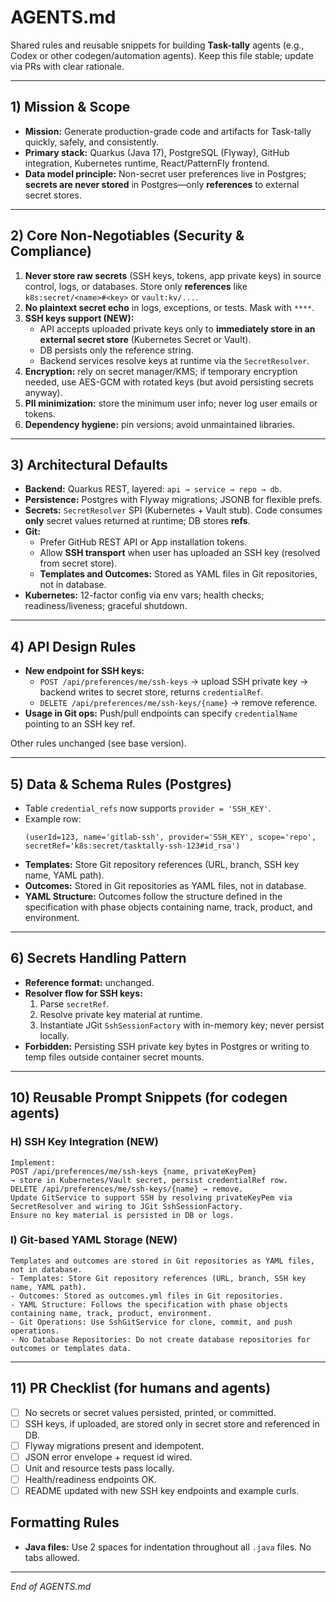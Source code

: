 # AGENTS.md

Shared rules and reusable snippets for building **Task-tally** agents (e.g., Codex or other codegen/automation agents). Keep this file stable; update via PRs with clear rationale.

---

## 1) Mission & Scope
- **Mission:** Generate production-grade code and artifacts for Task-tally quickly, safely, and consistently.
- **Primary stack:** Quarkus (Java 17), PostgreSQL (Flyway), GitHub integration, Kubernetes runtime, React/PatternFly frontend.
- **Data model principle:** Non-secret user preferences live in Postgres; **secrets are never stored** in Postgres—only **references** to external secret stores.

---

## 2) Core Non-Negotiables (Security & Compliance)
1. **Never store raw secrets** (SSH keys, tokens, app private keys) in source control, logs, or databases. Store only **references** like `k8s:secret/<name>#<key>` or `vault:kv/...`.
2. **No plaintext secret echo** in logs, exceptions, or tests. Mask with `****`.
3. **SSH keys support (NEW):**
   - API accepts uploaded private keys only to **immediately store in an external secret store** (Kubernetes Secret or Vault).
   - DB persists only the reference string.
   - Backend services resolve keys at runtime via the `SecretResolver`.
4. **Encryption:** rely on secret manager/KMS; if temporary encryption needed, use AES-GCM with rotated keys (but avoid persisting secrets anyway).
5. **PII minimization:** store the minimum user info; never log user emails or tokens.
6. **Dependency hygiene:** pin versions; avoid unmaintained libraries.

---

## 3) Architectural Defaults
- **Backend:** Quarkus REST, layered: `api → service → repo → db`.
- **Persistence:** Postgres with Flyway migrations; JSONB for flexible prefs.
- **Secrets:** `SecretResolver` SPI (Kubernetes + Vault stub). Code consumes **only** secret values returned at runtime; DB stores **refs**.
- **Git:** 
  - Prefer GitHub REST API or App installation tokens.  
  - Allow **SSH transport** when user has uploaded an SSH key (resolved from secret store).
  - **Templates and Outcomes:** Stored as YAML files in Git repositories, not in database.
- **Kubernetes:** 12-factor config via env vars; health checks; readiness/liveness; graceful shutdown.

---

## 4) API Design Rules
- **New endpoint for SSH keys:**
  - `POST /api/preferences/me/ssh-keys` → upload SSH private key → backend writes to secret store, returns `credentialRef`.
  - `DELETE /api/preferences/me/ssh-keys/{name}` → remove reference.
- **Usage in Git ops:** Push/pull endpoints can specify `credentialName` pointing to an SSH key ref.

Other rules unchanged (see base version).

---

## 5) Data & Schema Rules (Postgres)
- Table `credential_refs` now supports `provider = 'SSH_KEY'`.
- Example row:  
  ```
  (userId=123, name='gitlab-ssh', provider='SSH_KEY', scope='repo', secretRef='k8s:secret/tasktally-ssh-123#id_rsa')
  ```
- **Templates:** Store Git repository references (URL, branch, SSH key name, YAML path).
- **Outcomes:** Stored in Git repositories as YAML files, not in database.
- **YAML Structure:** Outcomes follow the structure defined in the specification with phase objects containing name, track, product, and environment.

---

## 6) Secrets Handling Pattern
- **Reference format:** unchanged.
- **Resolver flow for SSH keys:**
  1. Parse `secretRef`.
  2. Resolve private key material at runtime.
  3. Instantiate JGit `SshSessionFactory` with in-memory key; never persist locally.
- **Forbidden:** Persisting SSH private key bytes in Postgres or writing to temp files outside container secret mounts.

---

## 10) Reusable Prompt Snippets (for codegen agents)

### H) SSH Key Integration (NEW)
```
Implement:
POST /api/preferences/me/ssh-keys {name, privateKeyPem}
→ store in Kubernetes/Vault secret, persist credentialRef row.
DELETE /api/preferences/me/ssh-keys/{name} → remove.
Update GitService to support SSH by resolving privateKeyPem via SecretResolver and wiring to JGit SshSessionFactory.
Ensure no key material is persisted in DB or logs.
```

### I) Git-based YAML Storage (NEW)
```
Templates and outcomes are stored in Git repositories as YAML files, not in database.
- Templates: Store Git repository references (URL, branch, SSH key name, YAML path).
- Outcomes: Stored as outcomes.yml files in Git repositories.
- YAML Structure: Follows the specification with phase objects containing name, track, product, environment.
- Git Operations: Use SshGitService for clone, commit, and push operations.
- No Database Repositories: Do not create database repositories for outcomes or templates data.
```

---

## 11) PR Checklist (for humans and agents)
- [ ] No secrets or secret values persisted, printed, or committed.
- [ ] SSH keys, if uploaded, are stored only in secret store and referenced in DB.
- [ ] Flyway migrations present and idempotent.
- [ ] JSON error envelope + request id wired.
- [ ] Unit and resource tests pass locally.
- [ ] Health/readiness endpoints OK.
- [ ] README updated with new SSH key endpoints and example curls.

## Formatting Rules

- **Java files:** Use 2 spaces for indentation throughout all `.java` files. No tabs allowed.

---

*End of AGENTS.md*


